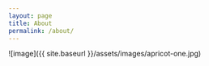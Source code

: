 ```yaml
---
layout: page
title: About
permalink: /about/
---
```


![image]({{ site.baseurl }}/assets/images/apricot-one.jpg)
